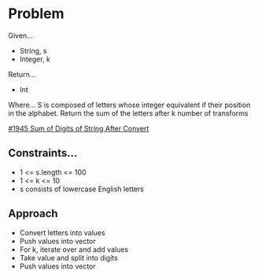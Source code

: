 
# Problem
Given...
- String, s
- Integer, k

Return...
- Int

Where...
S is composed of letters whose integer equivalent if their position in the alphabet.
Return the sum of the letters after k number of transforms

[\#1945 Sum of Digits of String After Convert](https://leetcode.com/problems/sum-of-digits-of-string-after-convert/description/?envType=daily-question&envId=2024-09-03)

## Constraints...
- 1 <= s.length <= 100
- 1 <= k <= 10
- s consists of lowercase English letters

## Approach
- Convert letters into values
- Push values into vector
- For k, iterate over and add values
- Take value and split into digits
- Push values into vector
